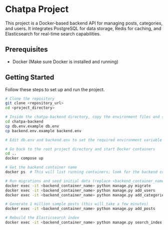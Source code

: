 # Chatpa Project

This project is a Docker-based backend API for managing posts, categories, and users. It integrates PostgreSQL for data storage, Redis for caching, and Elasticsearch for real-time search capabilities.

## Prerequisites

- Docker (Make sure Docker is installed and running)

## Getting Started

Follow these steps to set up and run the project.

```bash
# Clone the repository
git clone <repository_url>
cd <project_directory>

# Inside the chatpa-backend directory, copy the environment files and set values
cd chatpa-backend
cp db.env.example db.env
cp backend.env.example backend.env

# Edit db.env and backend.env to set the required environment variable values

# Go back to the root project directory and start Docker containers
cd ..
docker compose up

# Get the backend container name
docker ps  # This will list running containers; look for the backend container's name

# Run migrations and seed initial data (replace <backend_container_name> with the backend container name)
docker exec -it <backend_container_name> python manage.py migrate
docker exec -it <backend_container_name> python manage.py add_users
docker exec -it <backend_container_name> python manage.py add_categories

# Generate 1 million sample posts (this will take a few minutes)
docker exec -it <backend_container_name> python manage.py add_posts

# Rebuild the Elasticsearch index
docker exec -it <backend_container_name> python manage.py search_index --rebuild
```
